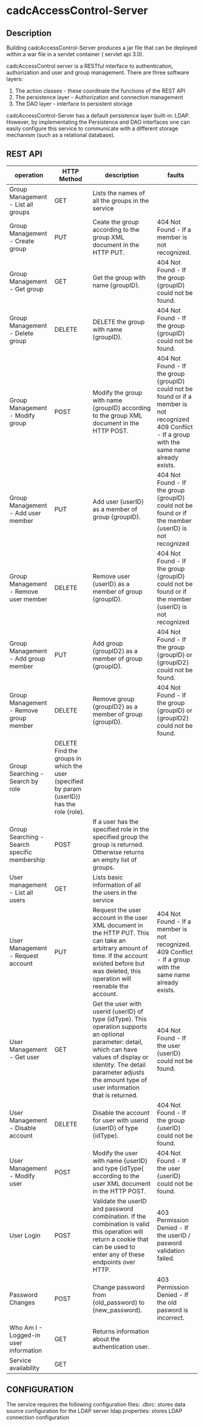 # cadcAccessControl-Server

## Description

Building cadcAccessControl-Server produces a jar file that can be deployed within a war file in a servlet container (
servlet api 3.0).

cadcAccessControl server is a RESTful interface to authentication, authorization and user and group management. There
are three software layers:

1. The action classes - these coordinate the functions of the REST API
2. The persistence layer - Authorization and connection management
3. The DAO layer - interface to persistent storage

cadcAccessControl-Server has a default persistence layer built-in: LDAP. However, by implementating the Persistence and
DAO interfaces one can easily configure this service to communicate with a different storage mechanism (such as a
relational database).

## REST API

| operation                                    | 	HTTP Method                                                                                | description                                                                                                                                                                                                                                 | faults                                                                                                                                                      |
|----------------------------------------------|---------------------------------------------------------------------------------------------|---------------------------------------------------------------------------------------------------------------------------------------------------------------------------------------------------------------------------------------------|-------------------------------------------------------------------------------------------------------------------------------------------------------------|
| Group Management - List all groups           | GET                                                                                         | Lists the names of all the groups in the service                                                                                                                                                                                            |                                                                                                                                                             |
| Group Management - Create group              | PUT                                                                                         | Ceate the group according to the group XML document in the HTTP PUT.                                                                                                                                                                        | 404 Not Found - If a member is not recognized.                                                                                                              | 409 Conflict - If a group with the same name already exists. |
| Group Management - Get group                 | GET                                                                                         | Get the group with name {groupID}.                                                                                                                                                                                                          | 404 Not Found - If the group {groupID} could not be found.                                                                                                  | 
| Group Management - Delete group              | DELETE                                                                                      | DELETE the group with name {groupID}.                                                                                                                                                                                                       | 404 Not Found - If the group {groupID} could not be found.                                                                                                  |
| Group Management - Modify group              | POST                                                                                        | Modify the group with name {groupID} according to the group XML document in the HTTP POST.                                                                                                                                                  | 404 Not Found - If the group {groupID} could not be found or if a member is not recognized<br/>409 Conflict - If a group with the same name already exists. |
| Group Management - Add user member           | PUT                                                                                         | Add user {userID} as a member of group {groupID}.                                                                                                                                                                                           | 404 Not Found - If the group {groupID} could not be found or if the member {userID} is not recognized                                                       |
| Group Management - Remove user member        | DELETE                                                                                      | Remove user {userID} as a member of group {groupID}.                                                                                                                                                                                        | 404 Not Found - If the group {groupID} could not be found or if the member {userID} is not recognized                                                       |
| Group Management - Add group member          | PUT                                                                                         | Add group {groupID2} as a member of group {groupID}.	                                                                                                                                                                                       | 404 Not Found - If the group {groupID} or {groupID2} could not be found.                                                                                    |
| Group Management - Remove group member       | DELETE                                                                                      | Remove group {groupID2} as a member of group {groupID}.                                                                                                                                                                                     | 404 Not Found - If the group {groupID} or {groupID2} could not be found.                                                                                    |
| Group Searching - Search by role             | DELETE Find the groups in which the user (specified by param {userID}) has the role {role}. |                                                                                                                                                                                                                                             |
| Group Searching - Search specific membership | POST	                                                                                       | If a user has the specified role in the specified group the group is returned. Otherwise returns an empty list of groups.	                                                                                                                  |                                                                                                                                                             |
| User management - List all users             | GET                                                                                         | Lists basic information of all the users in the service                                                                                                                                                                                     |                                                                                                                                                             |
| User Management - Request account            | PUT	                                                                                        | Request the user account in the user XML document in the HTTP PUT. This can take an arbitrary amount of time. If the account existed before but was deleted, this operation will reenable the account.                                      | 404 Not Found - If a member is not recognized.<br/>409 Conflict - If a group with the same name already exists.                                             |
| User Management - Get user                   | GET                                                                                         | Get the user with userid {userID} of type {idType}. This operation supports an optional parameter: detail, which can have values of display or identity. The detail parameter adjusts the amount type of user information that is returned. | 404 Not Found - If the user {userID} could not be found.                                                                                                    |
| User Management - Disable account            | DELETE                                                                                      | Disable the account for user with userid {userID} of type {idType}.                                                                                                                                                                         | 404 Not Found - If the group {userID} could not be found.                                                                                                   |
| User Management - Modify user	               | POST                                                                                        | Modify the user with name {userID} and type {idType{ according to the user XML document in the HTTP POST.                                                                                                                                   | 404 Not Found - If the user {userID} could not be found.                                                                                                    |
| User Login                                   | POST	                                                                                       | 	Validate the userID and password combination. If the combination is valid this operation will return a cookie that can be used to enter any of these endpoints over HTTP.                                                                  | 403 Permission Denied - If the userID / pasword validation failed.                                                                                          |
| Password Changes                             | POST	                                                                                       | Change password from {old_password} to {new_password}.                                                                                                                                                                                      | 403 Permission Denied - If the old pasword is incorrect.                                                                                                    |
| Who Am I - Logged-in user information        | GET	                                                                                        | Returns information about the authentication user.                                                                                                                                                                                          |                                                                                                                                                             |
| Service availability                         | GET                                                                                         |                                                                                                                                                                                                                                             |                                                                                                                                                             |	

## CONFIGURATION

The service requires the following configuration files:
.dbrc: stores data source configuration for the LDAP server
ldap.properties: stores LDAP connection configuration


